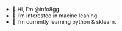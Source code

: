 - 👋 Hi, I’m @info8gg
- 👀 I’m interested in macine leaning.
- 🌱 I’m currently learning python & sklearn.

<!---
info8gg/info8gg is a ✨ special ✨ repository because its `README.md` (this file) appears on your GitHub profile.
You can click the Preview link to take a look at your changes.
--->
